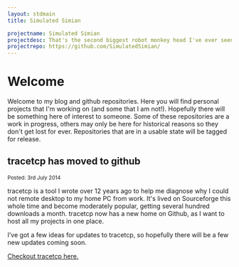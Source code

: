 ```yaml
---
layout: stdmain
title: Simulated Simian

projectname: Simulated Simian
projectdesc: That's the second biggest robot monkey head I've ever seen!
projectrepo: https://github.com/SimulatedSimian/
---
```


# Welcome

Welcome to my blog and github repositories. Here you will find personal projects that I'm working on (and some that I am not!). Hopefully there will be something here of interest to someone. Some of these repositories are a work in progress, others may only be here for historical reasons so they don't get lost for ever. Repositories that are in a usable state will be tagged for release. 

## tracetcp has moved to github
<sup>Posted: 3rd July 2014</sup>
 
tracetcp is a tool I wrote over 12 years ago to help me diagnose why I could not remote desktop to my home PC from work. It's lived on Sourceforge this whole time and become moderately popular, getting several hundred downloads a month. tracetcp now has a new home on Github, as I want to host all my projects in one place. 

I’ve got a few ideas for updates to tracetcp, so hopefully there will be a few new updates coming soon. 

[Checkout tracetcp here.](https://simulatedsimian.github.io/tracetcp.html)
